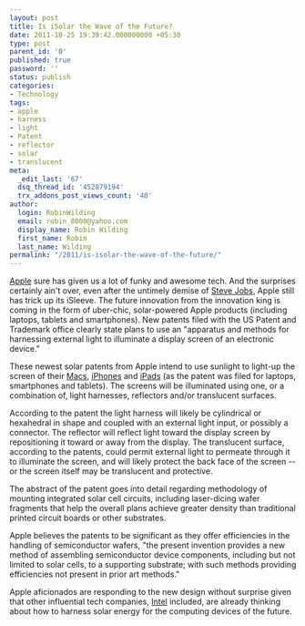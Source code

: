 ```yaml
---
layout: post
title: Is iSolar the Wave of the Future?
date: 2011-10-25 19:39:42.000000000 +05:30
type: post
parent_id: '0'
published: true
password: ''
status: publish
categories:
- Technology
tags:
- apple
- harness
- light
- Patent
- reflector
- solar
- translucent
meta:
  _edit_last: '67'
  dsq_thread_id: '452879194'
  trx_addons_post_views_count: '40'
author:
  login: RobinWilding
  email: robin_8000@yahoo.com
  display_name: Robin Wilding
  first_name: Robin
  last_name: Wilding
permalink: "/2011/is-isolar-the-wave-of-the-future/"
---
```

<p><a href="http://www.apple.com/">Apple</a> sure has given us a lot of funky and awesome tech. And the surprises certainly ain't over, even after the untimely demise of <a href="http://www.apple.com/stevejobs/">Steve Jobs</a>, Apple still has trick up its iSleeve. The future innovation from the innovation king is coming in the form of uber-chic, solar-powered Apple products (including laptops, tablets and smartphones). New patents filed with the US Patent and Trademark office clearly state plans to use an "apparatus and methods for harnessing external light to illuminate a display screen of an electronic device."</p>
<p>These newest solar patents from Apple intend to use sunlight to light-up the screen of their <a href="http://www.apple.com/mac/">Macs</a>, <a href="http://www.apple.com/iphone/">iPhones</a> and <a href="http://www.apple.com/ipad/">iPads</a> (as the patent was filed for laptops, smartphones and tablets). The screens will be illuminated using one, or a combination of, light harnesses, reflectors and/or translucent surfaces.</p>
<p><!--more--></p>
<p>According to the patent the light harness will likely be cylindrical or hexahedral in shape and coupled with an external light input, or possibly a connector.  The reflector will reflect light toward the display screen by repositioning it toward or away from the display. The translucent surface, according to the patents, could permit external light to permeate through it to illuminate the screen, and will likely protect the back face of the screen -- or the screen itself may be translucent and protective. </p>
<p>The abstract of the patent goes into detail regarding methodology of mounting integrated solar cell circuits, including laser-dicing wafer fragments that help the  overall plans achieve greater density than traditional printed circuit boards or other substrates. </p>
<p>Apple believes the patents to be significant as they offer efficiencies in the handling of semiconductor wafers, "the present invention provides a new method of assembling semiconductor device components, including but not limited to solar cells, to a supporting substrate; with such methods providing efficiencies not present in prior art methods."</p>
<p>Apple aficionados are responding to the new design without surprise given that other influential tech companies, <a href="http://www.intel.com/">Intel</a> included, are already thinking about how to harness solar energy for the computing devices of the future.</p>
